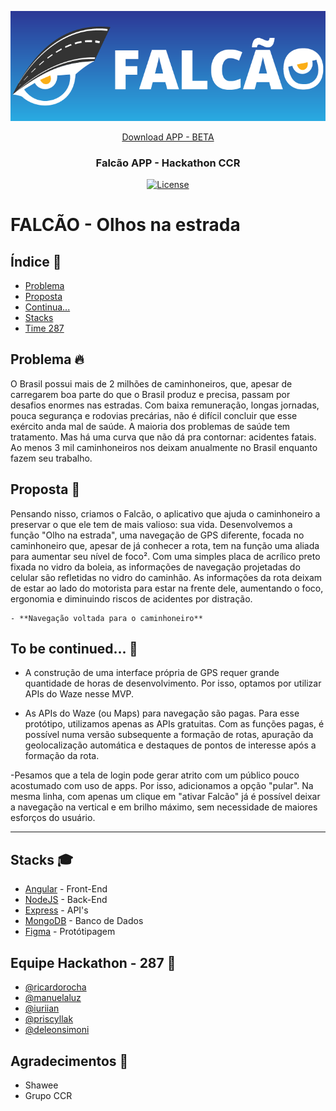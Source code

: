 <p align="center">
 <img src="./frontend/src/assets/introGit.png" alt="Falcão">
</p>

<p align="center">
 <a href="http://18.228.225.255/public/apk/Falcao-v1.apk">
 Download APP - BETA</a>
</p>

<h3 align="center">Falcão APP - Hackathon CCR</h3>

<div align="center">

[![License](https://img.shields.io/badge/license-MIT-blue.svg)](./LICENSE)

</div>

# FALCÃO - Olhos na estrada

## Índice 📝


- [Problema](#problema)
- [Proposta](#proposta)
- [Continua...](#future_scope)
- [Stacks](#tech_stack)
- [Time 287](#authors)


## Problema :fire:<a name = "problem"></a>

O Brasil possui mais de 2 milhões de caminhoneiros, que, apesar de carregarem boa parte do que o Brasil produz e precisa, passam por desafios enormes nas estradas. Com baixa remuneração, longas jornadas, pouca segurança e rodovias precárias, não é difícil concluir que esse exército anda mal de saúde. A maioria dos problemas de saúde tem tratamento. Mas há uma curva que não dá pra contornar: acidentes fatais. Ao menos 3 mil caminhoneiros nos deixam anualmente no Brasil enquanto fazem seu trabalho.

## Proposta  :muscle:<a name = "proposta"></a>

Pensando nisso, criamos o Falcão, o aplicativo que ajuda o caminhoneiro a preservar o que ele tem de mais valioso: sua vida. Desenvolvemos a função "Olho na estrada", uma navegação de GPS diferente, focada no caminhoneiro que, apesar de já conhecer a rota, tem na função uma aliada para aumentar seu nível de foco². Com uma simples placa de acrílico preto fixada no vidro da boleia, as informações de navegação projetadas do celular são refletidas no vidro do caminhão. As informações da rota deixam de estar ao lado do motorista para estar na frente dele, aumentando o foco, ergonomia e diminuindo riscos de acidentes por distração.

	- **Navegação voltada para o caminhoneiro**

## To be continued... 🚀<a name = "future_scope"></a>

- A construção de uma interface própria de GPS requer grande quantidade de horas de desenvolvimento. Por isso, optamos por utilizar APIs do Waze nesse MVP.

- As APIs do Waze (ou Maps) para navegação são pagas. Para esse protótipo, utilizamos apenas as APIs gratuitas. Com as funções pagas, é possível numa versão subsequente a formação de rotas, apuração da geolocalização automática e destaques de pontos de interesse após a formação da rota.

-Pesamos que a tela de login pode gerar atrito com um público pouco acostumado com uso de apps. Por isso, adicionamos a opção "pular". Na mesma linha, com apenas um clique em "ativar Falcão" já é possível deixar a navegação na vertical e em brilho máximo, sem necessidade de maiores esforços do usuário.

---

## Stacks :mortar_board:<a name = "tech_stack"></a>

- [Angular](https://angular.io/) - Front-End
- [NodeJS](https://nodejs.org/en/) - Back-End
- [Express](https://expressjs.com/pt-br/) - API's
- [MongoDB](https://www.mongodb.com/) - Banco de Dados
- [Figma](https://www.figma.com) - Protótipagem

## Equipe Hackathon - 287 :metal: <a name = "authors"></a>

- [@ricardorocha](https://www.linkedin.com/in/ricardodarocha/)
- [@manuelaluz](https://www.linkedin.com/in/manuela-luz-862797180/)
- [@iuriian](https://github.com/iuriian)
- [@priscyllak](https://www.priscyllabarros.com/)
- [@deleonsimoni](https://github.com/deleonsimoni)

## Agradecimentos :sparkling_heart:<a name = "acknowledgments"></a>

- Shawee 
- Grupo CCR
